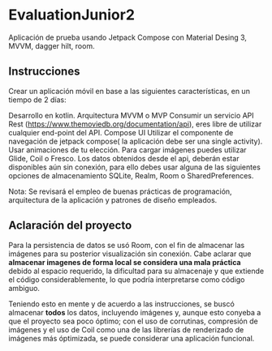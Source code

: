 # EvaluationJunior2
Aplicación de prueba usando Jetpack Compose con Material Desing 3, MVVM, dagger hilt, room.

## Instrucciones
Crear un aplicación móvil en base a las siguientes características, en un tiempo de 2 días:

Desarrollo en kotlin.
Arquitectura MVVM o MVP
Consumir un servicio API Rest (https://www.themoviedb.org/documentation/api), eres libre de utilizar cualquier end-point del API.
Compose UI
Utilizar el componente de navegación de jetpack compose( la aplicación debe ser una single activity).
Usar animaciones de tu elección.
Para cargar imágenes puedes utilizar Glide, Coil o Fresco.
Los datos obtenidos desde el api, deberán estar disponibles aún sin conexión, para ello debes usar alguna de las siguientes opciones de almacenamiento 
SQLite, Realm, Room o SharedPreferences.

Nota: Se revisará el empleo de buenas prácticas de programación, arquitectura de la aplicación y patrones de diseño empleados.

## Aclaración del proyecto
Para la persistencia de datos se usó Room, con el fin de almacenar las imágenes para su posterior visualización sin conexión. Cabe aclarar 
que **almacenar imagenes de forma local se considera una mala práctica** debido al espacio requerido, la dificultad para su almacenaje y que extiende 
el código considerablemente, lo que podría interpretarse como código ambiguo.

Teniendo esto en mente y de acuerdo a las instrucciones, se buscó almacenar **todos** los datos, incluyendo imágenes y, aunque esto conyeba a que el 
proyecto sea poco óptimo; con el uso de corrutinas, compresión de imágenes y el uso de Coil como una de las librerías de renderizado de imágenes más 
óptimizada, se puede considerar una aplicación funcional.
